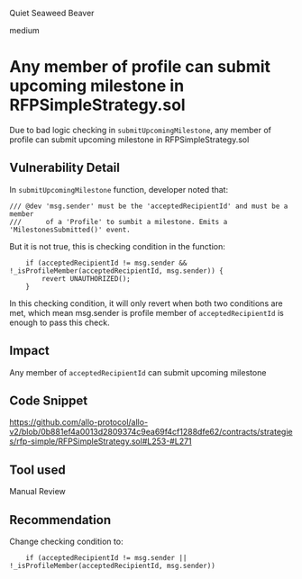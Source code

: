 Quiet Seaweed Beaver

medium

# Any member of profile can submit upcoming milestone in RFPSimpleStrategy.sol
Due to bad logic checking in `submitUpcomingMilestone`, any member of profile can submit upcoming milestone in RFPSimpleStrategy.sol

## Vulnerability Detail
In `submitUpcomingMilestone` function, developer noted that:

    /// @dev 'msg.sender' must be the 'acceptedRecipientId' and must be a member
    ///      of a 'Profile' to sumbit a milestone. Emits a 'MilestonesSubmitted()' event.

But it is not true, this is checking condition in the function:

        if (acceptedRecipientId != msg.sender && !_isProfileMember(acceptedRecipientId, msg.sender)) {
            revert UNAUTHORIZED();
        }

In this checking condition, it will only revert when both two conditions are met, which mean msg.sender is profile member of `acceptedRecipientId` is enough to pass this check.
## Impact
Any member of `acceptedRecipientId` can submit upcoming milestone

## Code Snippet
https://github.com/allo-protocol/allo-v2/blob/0b881ef4a0013d2809374c9ea69f4cf1288dfe62/contracts/strategies/rfp-simple/RFPSimpleStrategy.sol#L253-#L271

## Tool used
Manual Review

## Recommendation
Change checking condition to:

        if (acceptedRecipientId != msg.sender || !_isProfileMember(acceptedRecipientId, msg.sender))
